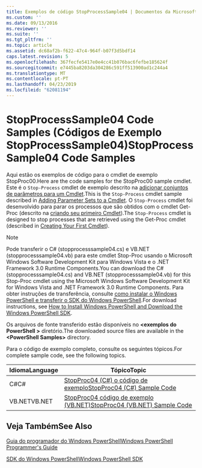 ```yaml
---
title: Exemplos de código StopProcessSample04 | Documentos da Microsoft
ms.custom: ''
ms.date: 09/13/2016
ms.reviewer: ''
ms.suite: ''
ms.tgt_pltfrm: ''
ms.topic: article
ms.assetid: dc68af2b-f622-47c4-964f-b07f3d5bdf14
caps.latest.revision: 5
ms.openlocfilehash: 367fecfe5417e0e4cc41b076bac6fefbe185624f
ms.sourcegitcommit: e7445ba8203da304286c591ff513900ad1c244a4
ms.translationtype: MT
ms.contentlocale: pt-PT
ms.lasthandoff: 04/23/2019
ms.locfileid: "62081194"
---
```

# <a name="stopprocesssample04-code-samples"></a><span data-ttu-id="39e22-102">StopProcessSample04 Code Samples (Códigos de Exemplo StopProcessSample04)</span><span class="sxs-lookup"><span data-stu-id="39e22-102">StopProcessSample04 Code Samples</span></span>

<span data-ttu-id="39e22-103">Aqui estão os exemplos de código para o cmdlet de exemplo StopProc00.</span><span class="sxs-lookup"><span data-stu-id="39e22-103">Here are the code samples for the StopProc00 sample cmdlet.</span></span> <span data-ttu-id="39e22-104">Este é o `Stop-Process` cmdlet de exemplo descrito na [adicionar conjuntos de parâmetros para um Cmdlet](../cmdlet/adding-parameter-sets-to-a-cmdlet.md).</span><span class="sxs-lookup"><span data-stu-id="39e22-104">This is the `Stop-Process` cmdlet sample described in [Adding Parameter Sets to a Cmdlet](../cmdlet/adding-parameter-sets-to-a-cmdlet.md).</span></span> <span data-ttu-id="39e22-105">O `Stop-Process` cmdlet foi desenvolvido para parar os processos que são obtidos com o cmdlet Get-Proc (descrito na [criando seu primeiro Cmdlet](../cmdlet/creating-a-cmdlet-without-parameters.md)).</span><span class="sxs-lookup"><span data-stu-id="39e22-105">The `Stop-Process` cmdlet is designed to stop processes that are retrieved using the Get-Proc cmdlet (described in [Creating Your First Cmdlet](../cmdlet/creating-a-cmdlet-without-parameters.md)).</span></span>

> [!NOTE]
> <span data-ttu-id="39e22-106">Pode transferir o C# (stopprocesssample04.cs) e VB.NET (stopprocesssample04.vb) para este cmdlet Stop-Proc usando o Microsoft Windows Software Development Kit para Windows Vista e o .NET Framework 3.0 Runtime Components.</span><span class="sxs-lookup"><span data-stu-id="39e22-106">You can download the C# (stopprocesssample04.cs) and VB.NET (stopprocesssample04.vb) for this Stop-Proc cmdlet using the Microsoft Windows Software Development Kit for Windows Vista and .NET Framework 3.0 Runtime Components.</span></span> <span data-ttu-id="39e22-107">Para obter instruções de transferência, consulte [como instalar o Windows PowerShell e transferir o SDK do Windows PowerShell](/powershell/developer/installing-the-windows-powershell-sdk).</span><span class="sxs-lookup"><span data-stu-id="39e22-107">For download instructions, see [How to Install Windows PowerShell and Download the Windows PowerShell SDK](/powershell/developer/installing-the-windows-powershell-sdk).</span></span>
>
> <span data-ttu-id="39e22-108">Os arquivos de fonte transferido estão disponíveis no  **\<exemplos do PowerShell >** diretório.</span><span class="sxs-lookup"><span data-stu-id="39e22-108">The downloaded source files are available in the **\<PowerShell Samples>** directory.</span></span>

<span data-ttu-id="39e22-109">Para o código de exemplo completo, consulte os seguintes tópicos.</span><span class="sxs-lookup"><span data-stu-id="39e22-109">For complete sample code, see the following topics.</span></span>

|<span data-ttu-id="39e22-110">Idioma</span><span class="sxs-lookup"><span data-stu-id="39e22-110">Language</span></span>|<span data-ttu-id="39e22-111">Tópico</span><span class="sxs-lookup"><span data-stu-id="39e22-111">Topic</span></span>|
|--------------|-----------|
|<span data-ttu-id="39e22-112">C#</span><span class="sxs-lookup"><span data-stu-id="39e22-112">C#</span></span>|[<span data-ttu-id="39e22-113">StopProc04 (C#) o código de exemplo</span><span class="sxs-lookup"><span data-stu-id="39e22-113">StopProc04 (C#) Sample Code</span></span>](./stopprocesssample04-csharp-sample-code.md)|
|<span data-ttu-id="39e22-114">VB.NET</span><span class="sxs-lookup"><span data-stu-id="39e22-114">VB.NET</span></span>|[<span data-ttu-id="39e22-115">StopProc04 código de exemplo (VB.NET)</span><span class="sxs-lookup"><span data-stu-id="39e22-115">StopProc04 (VB.NET) Sample Code</span></span>](./stopprocesssample04-vb-net-sample-code.md)|

## <a name="see-also"></a><span data-ttu-id="39e22-116">Veja Também</span><span class="sxs-lookup"><span data-stu-id="39e22-116">See Also</span></span>

[<span data-ttu-id="39e22-117">Guia do programador do Windows PowerShell</span><span class="sxs-lookup"><span data-stu-id="39e22-117">Windows PowerShell Programmer's Guide</span></span>](./windows-powershell-programmer-s-guide.md)

[<span data-ttu-id="39e22-118">SDK do Windows PowerShell</span><span class="sxs-lookup"><span data-stu-id="39e22-118">Windows PowerShell SDK</span></span>](../windows-powershell-reference.md)